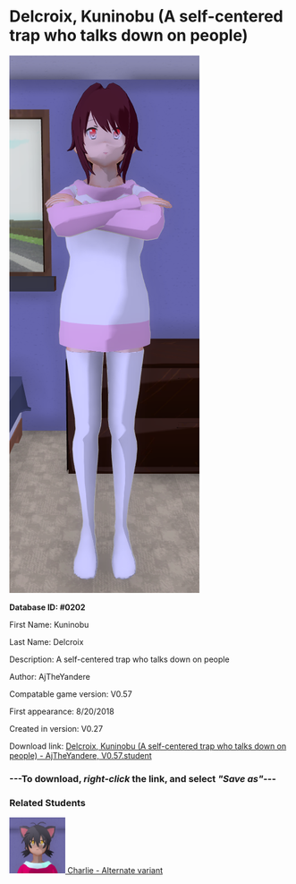 # Delcroix, Kuninobu (A self-centered trap who talks down on people)

<img src="../../Files/Images/Delcroix, Kuninobu (A self-centered trap who talks down on people).png" title="Delcroix, Kuninobu (A self-centered trap who talks down on people) - AjTheYandere, V0.57">

**Database ID: #0202**

First Name: Kuninobu

Last Name: Delcroix

Description: A self-centered trap who talks down on people

Author: AjTheYandere

Compatable game version: V0.57

First appearance: 8/20/2018

Created in version: V0.27

Download link: <a href="https://raw.githubusercontent.com/Arbiter1223/Daigaku-Gurashi-Custom-Students/master/Files/Student%20Files/Delcroix%2C%20Kuninobu%20(A%20self-centered%20trap%20who%20talks%20down%20on%20people)%20-%20AjTheYandere%2C%20V0.57.student">Delcroix, Kuninobu (A self-centered trap who talks down on people) - AjTheYandere, V0.57.student</a>

### ---**To download, _right-click_ the link, and select _"Save as"_**---

### Related Students

<a href="Komatsu, Charlie (Aj's pet cat).md"><img src="../../Files/Thumbs/Komatsu, Charlie (Aj's pet cat).png" height="100" width="100" title="Komatsu, Charlie (Aj's pet cat) - AjTheYandere, V0.57"></a><a href="Komatsu, Charlie (Aj's pet cat).md"> Charlie - Alternate variant</a>

